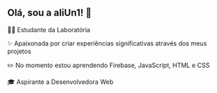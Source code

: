 ## Olá, sou a aliUn1! 👋
 
<p>👩‍💻 Estudante da Laboratória 
<p>✨ Apaixonada por criar experiências significativas através dos meus projetos
<p>✏️ No momento estou aprendendo Firebase, JavaScript, HTML e CSS
<p>🎓 Aspirante a Desenvolvedora Web
